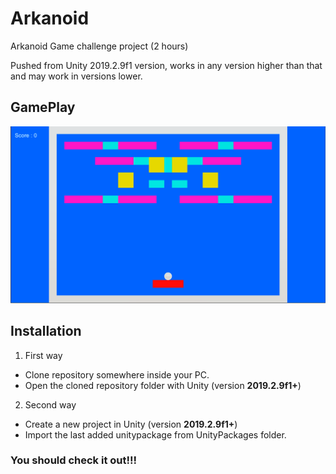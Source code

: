 # Arkanoid

Arkanoid Game challenge project (2 hours)

Pushed from Unity 2019.2.9f1 version, works in any version higher than that and may work in versions lower.


## GamePlay

![GamePlay](/Images/arkanoid.png?raw=true "GamePlay")


## Installation

1) First way 
- Clone repository somewhere inside your PC.
- Open the cloned repository folder with Unity (version **2019.2.9f1+**)

2) Second way
- Create a new project in Unity (version **2019.2.9f1+**)
- Import the last added unitypackage from UnityPackages folder. 

### You should check it out!!!
